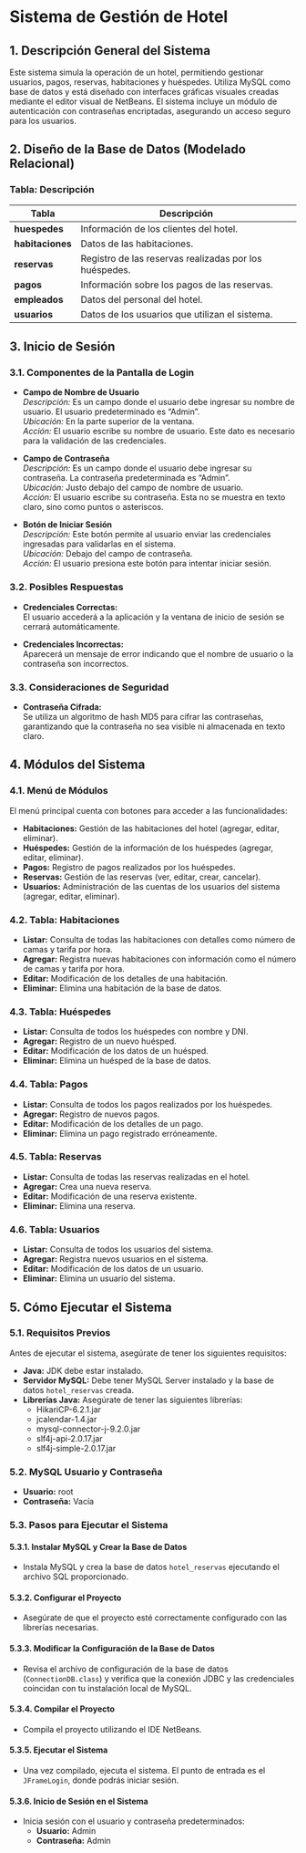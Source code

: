 # Sistema de Gestión de Hotel

## 1. Descripción General del Sistema

Este sistema simula la operación de un hotel, permitiendo gestionar usuarios, pagos, reservas, habitaciones y huéspedes. Utiliza MySQL como base de datos y está diseñado con interfaces gráficas visuales creadas mediante el editor visual de NetBeans. El sistema incluye un módulo de autenticación con contraseñas encriptadas, asegurando un acceso seguro para los usuarios.

## 2. Diseño de la Base de Datos (Modelado Relacional)

### Tabla: Descripción

| **Tabla**      | **Descripción**                                    |
|----------------|----------------------------------------------------|
| **huespedes**  | Información de los clientes del hotel.             |
| **habitaciones**| Datos de las habitaciones.                        |
| **reservas**   | Registro de las reservas realizadas por los huéspedes. |
| **pagos**      | Información sobre los pagos de las reservas.      |
| **empleados**  | Datos del personal del hotel.                     |
| **usuarios**   | Datos de los usuarios que utilizan el sistema.    |

## 3. Inicio de Sesión

### 3.1. Componentes de la Pantalla de Login

- **Campo de Nombre de Usuario**  
  *Descripción:* Es un campo donde el usuario debe ingresar su nombre de usuario. El usuario predeterminado es “Admin”.  
  *Ubicación:* En la parte superior de la ventana.  
  *Acción:* El usuario escribe su nombre de usuario. Este dato es necesario para la validación de las credenciales.

- **Campo de Contraseña**  
  *Descripción:* Es un campo donde el usuario debe ingresar su contraseña. La contraseña predeterminada es “Admin”.  
  *Ubicación:* Justo debajo del campo de nombre de usuario.  
  *Acción:* El usuario escribe su contraseña. Esta no se muestra en texto claro, sino como puntos o asteriscos.

- **Botón de Iniciar Sesión**  
  *Descripción:* Este botón permite al usuario enviar las credenciales ingresadas para validarlas en el sistema.  
  *Ubicación:* Debajo del campo de contraseña.  
  *Acción:* El usuario presiona este botón para intentar iniciar sesión.

### 3.2. Posibles Respuestas

- **Credenciales Correctas:**  
  El usuario accederá a la aplicación y la ventana de inicio de sesión se cerrará automáticamente.

- **Credenciales Incorrectas:**  
  Aparecerá un mensaje de error indicando que el nombre de usuario o la contraseña son incorrectos.

### 3.3. Consideraciones de Seguridad

- **Contraseña Cifrada:**  
  Se utiliza un algoritmo de hash MD5 para cifrar las contraseñas, garantizando que la contraseña no sea visible ni almacenada en texto claro.

## 4. Módulos del Sistema

### 4.1. Menú de Módulos

El menú principal cuenta con botones para acceder a las funcionalidades:

- **Habitaciones:** Gestión de las habitaciones del hotel (agregar, editar, eliminar).
- **Huéspedes:** Gestión de la información de los huéspedes (agregar, editar, eliminar).
- **Pagos:** Registro de pagos realizados por los huéspedes.
- **Reservas:** Gestión de las reservas (ver, editar, crear, cancelar).
- **Usuarios:** Administración de las cuentas de los usuarios del sistema (agregar, editar, eliminar).

### 4.2. Tabla: Habitaciones

- **Listar:** Consulta de todas las habitaciones con detalles como número de camas y tarifa por hora.
- **Agregar:** Registra nuevas habitaciones con información como el número de camas y tarifa por hora.
- **Editar:** Modificación de los detalles de una habitación.
- **Eliminar:** Elimina una habitación de la base de datos.

### 4.3. Tabla: Huéspedes

- **Listar:** Consulta de todos los huéspedes con nombre y DNI.
- **Agregar:** Registro de un nuevo huésped.
- **Editar:** Modificación de los datos de un huésped.
- **Eliminar:** Elimina un huésped de la base de datos.

### 4.4. Tabla: Pagos

- **Listar:** Consulta de todos los pagos realizados por los huéspedes.
- **Agregar:** Registro de nuevos pagos.
- **Editar:** Modificación de los detalles de un pago.
- **Eliminar:** Elimina un pago registrado erróneamente.

### 4.5. Tabla: Reservas

- **Listar:** Consulta de todas las reservas realizadas en el hotel.
- **Agregar:** Crea una nueva reserva.
- **Editar:** Modificación de una reserva existente.
- **Eliminar:** Elimina una reserva.

### 4.6. Tabla: Usuarios

- **Listar:** Consulta de todos los usuarios del sistema.
- **Agregar:** Registra nuevos usuarios en el sistema.
- **Editar:** Modificación de los datos de un usuario.
- **Eliminar:** Elimina un usuario del sistema.

## 5. Cómo Ejecutar el Sistema

### 5.1. Requisitos Previos

Antes de ejecutar el sistema, asegúrate de tener los siguientes requisitos:

- **Java:** JDK debe estar instalado.
- **Servidor MySQL:** Debe tener MySQL Server instalado y la base de datos `hotel_reservas` creada.
- **Librerías Java:** Asegúrate de tener las siguientes librerías:
  - HikariCP-6.2.1.jar
  - jcalendar-1.4.jar
  - mysql-connector-j-9.2.0.jar
  - slf4j-api-2.0.17.jar
  - slf4j-simple-2.0.17.jar

### 5.2. MySQL Usuario y Contraseña

- **Usuario:** root
- **Contraseña:** Vacía

### 5.3. Pasos para Ejecutar el Sistema

#### 5.3.1. Instalar MySQL y Crear la Base de Datos

- Instala MySQL y crea la base de datos `hotel_reservas` ejecutando el archivo SQL proporcionado.

#### 5.3.2. Configurar el Proyecto

- Asegúrate de que el proyecto esté correctamente configurado con las librerías necesarias.

#### 5.3.3. Modificar la Configuración de la Base de Datos

- Revisa el archivo de configuración de la base de datos (`ConnectionDB.class`) y verifica que la conexión JDBC y las credenciales coincidan con tu instalación local de MySQL.

#### 5.3.4. Compilar el Proyecto

- Compila el proyecto utilizando el IDE NetBeans.

#### 5.3.5. Ejecutar el Sistema

- Una vez compilado, ejecuta el sistema. El punto de entrada es el `JFrameLogin`, donde podrás iniciar sesión.

#### 5.3.6. Inicio de Sesión en el Sistema

- Inicia sesión con el usuario y contraseña predeterminados:  
  - **Usuario:** Admin  
  - **Contraseña:** Admin